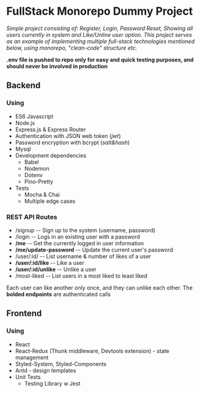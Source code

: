 # FullStack Monorepo Dummy Project

*Simple project consisting of: Register, Login, Password Reset, Showing all users currently in system and Like/Unline user option.
This project serves as an example of implementing multiple full-stack technologies mentioned below, using monorepo, "clean-code" structure etc.*

**.env file is pushed to repo only for easy and quick testing purposes, and should never be involved in production**



## Backend

### Using
* ES6 Javascript
* Node.js
* Express.js & Express Router
* Authentication with JSON web token (*jwt*)
* Password encryption with bcrypt (*salt&hash*)
* Mysql
* Development dependencies
  * Babel
  * Nodemon
  * Dotenv
  * Pino-Pretty
* Tests
  * Mocha & Chai
  * Multiple edge cases

### REST API Routes
* /signup -- Sign up to the system (username, password)
* /login -- Logs in an existing user with a password
* **/me** -- Get the currently logged in user information
* **/me/update-password** -- Update the current user's password
* /user/:id/ -- List username & number of likes of a user
* **/user/:id/like** -- Like a user
* **/user/:id/unlike** -- Unlike a user
* /most-liked -- List users in a most liked to least liked

Each user can like another only once, and they can unlike each other. The **bolded endpoints** are authenticated calls

## Frontend
### Using
* React
* React-Redux (Thunk middleware, Devtools extension) - state management
* Styled-System, Styled-Components 
* Antd - design templates
* Unit Tests
  * Testing Library w Jest

